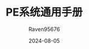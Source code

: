 ---
title: PE系统通用手册
author: Raven95676
date: 2024-08-05
icon: fas fa-file
category:
  - 后继措施
tag:
  - 使用教程
  - 应急恢复
  - Windows PE
isOriginal: true
order: 5
---